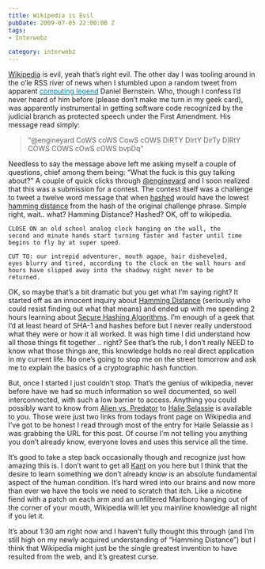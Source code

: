```yaml
---
title: Wikipedia is Evil
pubDate: 2009-07-05 22:00:00 Z
tags:
- Interwebz

category: interwebz
---
```

<a href="http://www.wikipedia.org/">Wikipedia</a> is evil, yeah that’s right evil. The other day I was tooling around in the o’le RSS river of news when I stumbled upon a random tweet from apparent <a href="http://en.wikipedia.org/wiki/Daniel_J._Bernstein" style="color: rgb(1, 121, 165); ">computing legend</a>  Daniel Bernstein. Who, though I confess I’d never heard of him before (please don’t make me turn in my geek card), was apparently instrumental in getting software code recognized by the judicial branch as protected speech under the First Amendment. His message read simply:<br>

<blockquote class="main">“@engineyard CoWS coWS CowS cOWS DiRTY DIrtY DirTy DIRtY COWS COWS cOwS cOWS bvpDq”</blockquote>

Needless to say the message above left me asking myself a couple of questions, chief among them being: “What the fuck is this guy talking about?”  A couple of quick clicks through <a href="http://twitter.com/engineyard">@engineyard</a> and I soon realized that this was a submission for a contest. The contest itself was a challenge to tweet a twelve word message that when <a href="http://en.wikipedia.org/wiki/Hash_function">hashed</a> would have the lowest <a href="http://en.wikipedia.org/wiki/Hamming_distance">hamming distance</a> from the hash of the original challenge phrase.  Simple right, wait.. what? Hamming Distance? Hashed? OK, off to wikipedia.

<code>CLOSE ON an old school analog clock hanging on the wall, the second and  minute hands start turning faster and faster until time begins to fly by at super speed.</code>

<code>CUT TO: our intrepid adventurer, mouth agape, hair disheveled, eyes blurry and tired, according to the clock on the wall hours and hours have slipped away into the shadowy night never to be returned.</code>

OK, so maybe that’s a bit dramatic but you get what I’m saying right? It started off as an innocent inquiry about <a href="http://en.wikipedia.org/wiki/Hamming_distance">Hamming Distance</a> (seriously who could resist finding out what that means) and ended up with me spending 2 hours learning about <a href="http://en.wikipedia.org/wiki/SHA_hash_functions">Secure Hashing Algorithms</a>. I’m enough of a geek that I’d at least heard of SHA-1 and hashes before but I never really understood what they were or how it all worked. It was high time I did understand how all those things fit together .. right? See that’s the rub, I don’t really NEED to know what those things are, this knowledge holds no real direct application in my current life. No one’s going to stop me on the street tomorrow and ask me to explain the basics of a cryptographic hash function.

But, once I started I just couldn’t stop. That’s the genius of wikipedia, never before have we had so much information so well documented, so well interconnected, with such a low barrier to access.  Anything you could possibly want to know from <a href="http://en.wikipedia.org/wiki/Alien_vs._Predator_(film)">Alien vs. Predator</a> to <a href="http://en.wikipedia.org/wiki/Haile_Selassie_I_of_Ethiopia">Halie Selassie</a> is available to you. Those were just two links from todays front page on Wikipedia and I’ve got to be honest I read through most of the entry for Haile Selassie as I was grabbing the URL for this post. Of course I’m not telling you anything you don’t already know, everyone loves and uses this service all the time.

It’s good to take a step back occasionally though and recognize just how amazing this is. I don’t want to get all <a href="http://en.wikipedia.org/wiki/Kant">Kant</a> on you here but I think that the desire to learn something we don’t already know is an absolute fundamental aspect of the human condition. It’s hard wired into our brains and now more than ever we have the tools we need to scratch that itch. Like a nicotine fiend with a patch on each arm and an unfiltered Marlboro hanging out of the corner of your mouth, Wikipedia will let you mainline knowledge all night if you let it.

It’s about 1:30 am right now and I haven’t fully thought this through (and I’m still high on my newly acquired understanding of “Hamming Distance”) but I think that Wikipedia might just be the single greatest invention to have resulted from the web, and it’s greatest curse.


